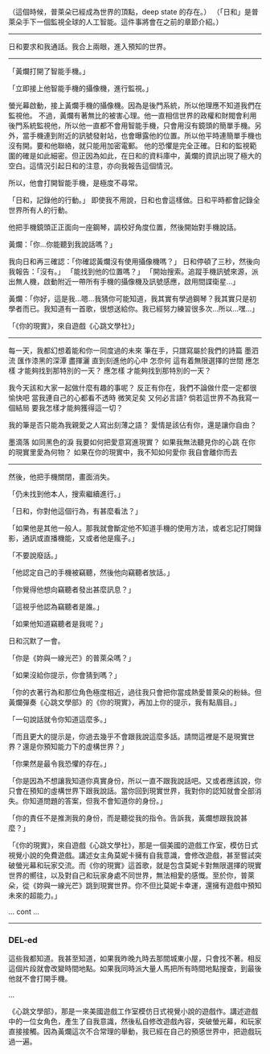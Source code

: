 （這個時候，普萊朵已經成為世界的頂點，deep state 的存在。）
（「日和」是普萊朵手下一個監視全球的人工智能。這件事將會在之前的章節介紹。）

---

日和要求和我通話。我合上兩眼，進入預知的世界。

---

「黃爛打開了智能手機。」

「立即接上他智能手機的攝像機，進行監視。」

螢光幕啟動，接上黃爛手機的攝像機。因為是後門系統，所以他理應不知道我們在監視他。
不過，黃爛有著無比的被害心理。他一直相信世界的政權和財閥會利用後門系統監視他，所以他一直都不會用智能手機，只會用沒有鏡頭的簡單手機。另外，當手機連到附近的訊號發射站，也會曝露他的位置。所以他平時連簡單手機也沒有開。要和他聯絡，就只能用加密電郵。
他的恐懼是完全正確。日和的監視範圍的確是如此細密。但正因為如此，在日和的資料庫中，黃爛的資訊出現了極大的空白。這情況引起日和的注意，亦向我報告這個情況。

所以，他會打開智能手機，是極度不尋常。

「日和，記錄他的行動。」
即使我不用說，日和也會這樣做。日和平時都會記錄全世界所有人的行動。

他把手機鏡頭正正面向一座鋼琴，調校好角度位置，然後開始對手機說話。

黃爛：「你...你能聽到我說話嗎？」

我向日和再三確認：「你確認黃爛沒有使用攝像機嗎？」
日和停頓了三秒，然後向我報告：「沒有。」
「能找到他的位置嗎？」
「開始搜索。追蹤手機訊號來源，派出無人機，啟動附近一帶所有手機的攝像機及訊號感應，啟用間諜衛星...」

黃爛：「你好，這是我...嗯...我猜你可能知道，我其實有學過鋼琴？我其實只是初學者而已。我知道有一首歌，很想送給你。我已經努力練習很多次...所以...嘿...」

「《你的現實》，來自遊戲《心跳文學社》」

---

每一天，我都幻想着能和你一同度過的未來
筆在手，只譜寫屬於我們的詩篇
墨泗流 匯作漆黑的深潭
盡揮灑 直到刻進他的心中
怎奈何 這有着無限選擇的世間
應怎樣 才能夠找到那特別的一天？
應怎樣 才能夠找到那特別的一天？

我今天該和大家一起做什麼有趣的事呢？
反正有你在，我們不論做什麼一定都很愉快吧
當我連自己的心都看不透時
微笑足矣 又何必言語?
倘若這世界不為我寫一個結局
要我怎樣才能夠獲得這一切？

我的筆是否只能為我親愛之人寫出刻薄之語？
愛情是該佔有你，還是讓你自由？

墨滴落 如同黑色的淚
我要如何把愛意寫進現實？
如果我無法聽見你的心跳
在你的現實里愛為何物？
如果在你的現實中，我不知如何愛你
我自會離你而去

---

然後，他把手機關閉，畫面消失。

「仍未找到他本人，搜索繼續進行。」

「日和，你對他這個行為，有甚麼看法？」

「如果他是其他一般人。那我就會斷定他不知道手機的使用方法，或者忘記打開錄影，通訊或直播機能，又或者他是瘋子。」

「不要說廢話。」

「他認定自己的手機被竊聽，然後他向竊聽者放話。」

「你覺得他想向竊聽者發出甚麼訊息？」

「這視乎他認為竊聽者是誰。」

「如果他知道竊聽者是我呢？」

日和沉默了一會。

「你是《妳與一線光芒》的普萊朵嗎？」

「如果沒給你提示，你會猜到嗎？」

「你的衣著行為和那位角色極度相近，過往我只會把你當成熱愛普萊朵的粉絲。但黃爛彈奏《心跳文學部》的《你的現實》，再加上你的提示，我有點眉目。」

「一句說話就令你知道這麼多。」

「而且更大的提示是，你過去幾乎不會跟我說這麼多話。請問這裡是不是現實世界？還是你預知能力下的虛構世界？」

「你果然是最令我恐懼的存在。」

「你是因為不想讓我知道你真實身份，所以一直不跟我說話吧。又或者應該說，你只會在預知的虛構世界下跟我說話。當你回到現實世界，我對你的認知就會全部消失。你知道問題的答案，但我不會知道你的身份。」

「你的責任不是推測我的身份，而是聽從我的指令。告訴我，黃爛想跟我說甚麼？」

「《你的現實》，來自遊戲《心跳文學社》，那是一個美國的遊戲工作室，模仿日式視覺小說的免費遊戲。講述女主角莫妮卡擁有自我意識，會修改遊戲，甚至嘗試突破螢光幕和玩家交流。而《你的現實》這首歌，就是包含莫妮卡對無限選擇的現實世界的嚮往，以及對自己和玩家身處不同世界，無法相愛的感慨。至於你，普萊朵，從《妳與一線光芒》跳到現實世界。你不但比莫妮卡幸運，還擁有遊戲中預知未來的超能力。」

... cont ...

---

### DEL-ed


這些我都知道。我甚至知道，如果我昨晚九時去那間城東小屋，只會找不著。相反這個片段就會改變時間地點。如果我同時派大量人馬把所有時間地點搜查，到最後他就不會打開手機。

...

《心跳文學部》，那是一來美國遊戲工作室模仿日式視覺小說的遊戲作。講述遊戲中的一位女角色，產生了自我意識，然後私自修改遊戲內容，突破螢光幕，和玩家直接接觸。因為黃爛這次不合常理的舉動，我已經在自己的預感世界中，把遊戲玩過一遍。

